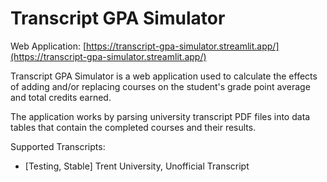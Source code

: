# Transcript GPA Simulator

Web Application: [https://transcript-gpa-simulator.streamlit.app/](https://transcript-gpa-simulator.streamlit.app/)

Transcript GPA Simulator is a web application used to calculate the effects of adding and/or replacing courses on the student's grade point average and total credits earned.

The application works by parsing university transcript PDF files into data tables that contain the completed courses and their results.


Supported Transcripts:

- [Testing, Stable] Trent University, Unofficial Transcript
